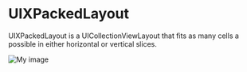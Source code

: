 # UIXPackedLayout
UIXPackedLayout is a UICollectionViewLayout that fits as many cells a possible in either horizontal or vertical slices.
  
![My image](gumbright.github.com/UIXPackedLayout/img/UIXPackedLayout.gif)
